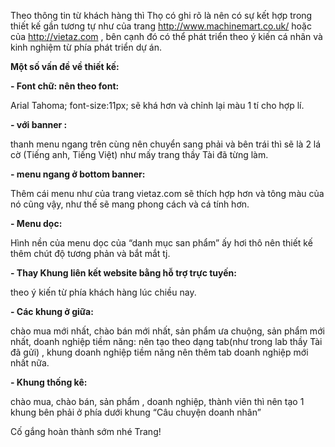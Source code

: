 Theo thông tin từ khách hàng thì Thọ có ghi rõ là nên có sự kết hợp trong thiết kế gần tương tự như của trang http://www.machinemart.co.uk/ hoặc của http://vietaz.com , bên cạnh đó có thể phát triển theo ý kiến cá nhân và kinh nghiệm từ phía phát triển dự án.

**Một số vấn đề về thiết kế:**

**- Font chữ: nên theo font:**

Arial Tahoma; font-size:11px; sẽ khá hơn và chỉnh lại màu 1 tí cho hợp lí.

**- với banner :**

thanh menu ngang trên cùng nên chuyển sang phải và bên trái thì sẽ là 2 lá cờ (Tiếng anh, Tiếng Việt) như mấy trang thầy Tài đã từng làm.

**- menu ngang ở bottom banner:**

Thêm cái menu như của trang vietaz.com sẽ thích hợp hơn và tông màu của nó cũng vậy, như thế sẽ mang phong cách và cá tính hơn.

**- Menu dọc:**

Hình nền của menu dọc của “danh mục san phẩm”  ấy hơi thô nên thiết kế thêm chút độ tương phản và bắt mắt tj.

**- Thay Khung liên kết website bằng hỗ trợ trực tuyến:**

theo ý kiến từ phía khách hàng lúc chiều nay.

**- Các khung ở giữa:**

chào mua mới nhất, chào bán mới nhất, sản phẩm ưa chuộng, sản phẩm mới nhất, doanh nghiệp tiềm năng: nên tạo theo dạng tab(như trong lab thầy Tài đã gửi) , khung doanh nghiệp tiềm năng nên thêm tab doanh nghiệp mới nhất nữa.

**- Khung thống kê:**

chào mua, chào bán, sản phẩm , doanh nghiệp, thành viên thì nên tạo 1 khung bên phải ở phía dưới khung “Câu chuyện doanh nhân”

Cố gắng hoàn thành sớm nhé Trang!